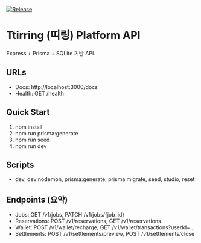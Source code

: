 ﻿[![Release](https://img.shields.io/github/v/release/aa75587886-ai/ttirring?label=Ttirring%20API)](https://github.com/aa75587886-ai/ttirring/releases/latest)

# Ttirring (띠링) Platform API

Express + Prisma + SQLite 기반 API.

## URLs
- Docs: http://localhost:3000/docs
- Health: GET /health

## Quick Start
1. npm install
2. npm run prisma:generate
3. npm run seed
4. npm run dev

## Scripts
- dev, dev:nodemon, prisma:generate, prisma:migrate, seed, studio, reset

## Endpoints (요약)
- Jobs: GET /v1/jobs, PATCH /v1/jobs/{job_id}
- Reservations: POST /v1/reservations, GET /v1/reservations
- Wallet: POST /v1/wallet/recharge, GET /v1/wallet/transactions?userId=...
- Settlements: POST /v1/settlements/preview, POST /v1/settlements/close
